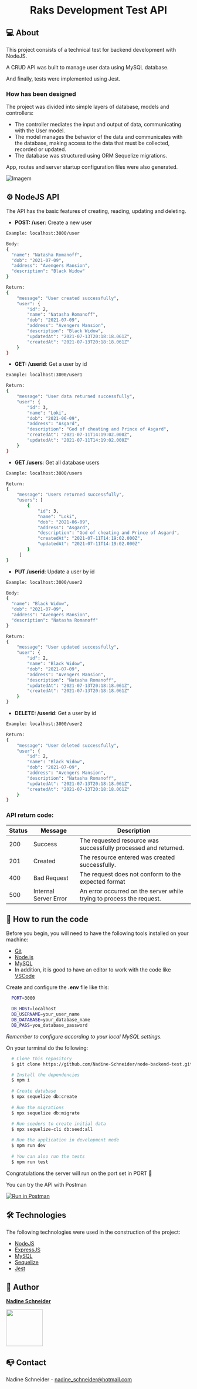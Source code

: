 <h1 align="center">

Raks Development Test API

</h1>

## **:computer: About**
This project consists of a technical test for backend development with NodeJS.

A CRUD API was built to manage user data using MySQL database.

And finally, tests were implemented using Jest.

### How has been designed 
The project was divided into simple layers of database, models and controllers:

* The controller mediates the input and output of data, communicating with the User model.
* The model manages the behavior of the data and communicates with the database, making access to the data that must be collected, recorded or updated.
* The database was structured using ORM Sequelize migrations.

App, routes and server startup configuration files were also generated.

![Imagem](https://uploaddeimagens.com.br/images/003/333/252/full/teste.jpg?1626205764)

## ⚙️ NodeJS API

The API has the basic features of creating, reading, updating and deleting.

* **POST: /user**: Create a new user 
```bash
Example: localhost:3000/user

Body:
{
  "name": "Natasha Romanoff",
  "dob": "2021-07-09",
  "address": "Avengers Mansion",
  "description": "Black Widow"
}

Return: 
{
    "message": "User created successfully",
    "user": {
        "id": 2,
        "name": "Natasha Romanoff",
        "dob": "2021-07-09",
        "address": "Avengers Mansion",
        "description": "Black Widow",
        "updatedAt": "2021-07-13T20:18:18.061Z",
        "createdAt": "2021-07-13T20:18:18.061Z"
    }
}
```

* **GET: /userid**: Get a user by id
```bash
Example: localhost:3000/user1

Return: 
{
    "message": "User data returned successfully",
    "user": {
        "id": 3,
        "name": "Loki",
        "dob": "2021-06-09",
        "address": "Asgard",
        "description": "God of cheating and Prince of Asgard",
        "createdAt": "2021-07-11T14:19:02.000Z",
        "updatedAt": "2021-07-11T14:19:02.000Z"
    }
}
```

* **GET /users**: Get all database users
```bash
Example: localhost:3000/users

Return: 
{
    "message": "Users returned successfully",
    "users": [
        {
            "id": 3,
            "name": "Loki",
            "dob": "2021-06-09",
            "address": "Asgard",
            "description": "God of cheating and Prince of Asgard",
            "createdAt": "2021-07-11T14:19:02.000Z",
            "updatedAt": "2021-07-11T14:19:02.000Z"
        }
     ]
}
```

* **PUT /userid**: Update a user by id
```bash
Example: localhost:3000/user2

Body:
{
  "name": "Black Widow",
  "dob": "2021-07-09",
  "address": "Avengers Mansion",
  "description": "Natasha Romanoff"
}

Return: 
{
    "message": "User updated successfully",
    "user": {
        "id": 2,
        "name": "Black Widow",
        "dob": "2021-07-09",
        "address": "Avengers Mansion",
        "description": "Natasha Romanoff",
        "updatedAt": "2021-07-13T20:18:18.061Z",
        "createdAt": "2021-07-13T20:18:18.061Z"
    }
}
```

* **DELETE: /userid**: Get a user by id
```bash
Example: localhost:3000/user2

Return: 
{
    "message": "User deleted successfully",
    "user": {
        "id": 2,
        "name": "Black Widow",
        "dob": "2021-07-09",
        "address": "Avengers Mansion",
        "description": "Natasha Romanoff",
        "updatedAt": "2021-07-13T20:18:18.061Z",
        "createdAt": "2021-07-13T20:18:18.061Z"
    }
}
```
### API return code:

Status | Message | Description
------------ | ------------- | -------------
200 | Success | The requested resource was successfully processed and returned.
201 | Created | The resource entered was created successfully.
400 | Bad Request | The request does not conform to the expected format
500 | Internal Server Error | An error occurred on the server while trying to process the request.

## :rocket: How to run the code

Before you begin, you will need to have the following tools installed on your machine: 
* [Git](https://git-scm.com) 
* [Node.js](https://nodejs.org/en/)
* [MySQL](https://www.mysql.com/)
* In addition, it is good to have an editor to work with the code like [VSCode](https://code.visualstudio.com/)

Create and configure the **.env** file like this:
```bash
  PORT=3000

  DB_HOST=localhost
  DB_USERNAME=your_user_name
  DB_DATABASE=your_database_name
  DB_PASS=you_database_password
```
_Remember to configure according to your local MySQL settings._

On your terminal do the following:
```bash
  # Clone this repository
  $ git clone https://github.com/Nadine-Schneider/node-backend-test.git

  # Install the dependencies
  $ npm i
  
  # Create database
  $ npx sequelize db:create
  
  # Run the migrations
  $ npx sequelize db:migrate
  
  # Run seeders to create initial data
  $ npx sequelize-cli db:seed:all

  # Run the application in development mode
  $ npm run dev
  
  # You can also run the tests
  $ npm run test
```
Congratulations the server will run on the port set in PORT :tada:

You can try the API with Postman

[![Run in Postman](https://run.pstmn.io/button.svg)](https://app.getpostman.com/run-collection/c2737faf8ec32af89f88?action=collection%2Fimport)


## 🛠 Technologies

The following technologies were used in the construction of the project:

* [NodeJS](https://nodejs.org/en/)
* [ExpressJS](https://expressjs.com/)
* [MySQL](https://www.mysql.com/)
* [Sequelize](https://sequelize.org/)
* [Jest](https://jestjs.io/)

## **:raising_hand: Author**

<a href="https://github.com/Nadine-Schneider" target="_blank">**Nadine Schneider**</a> 

<td align="center"><img src="https://avatars0.githubusercontent.com/u/38010089?s=300&v=4" width="100px;" alt=""/><br /></td>

## :mailbox_with_no_mail: Contact 

Nadine Schneider - nadine_schneider@hotmail.com 


